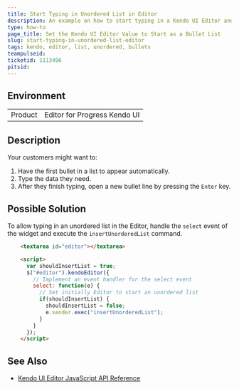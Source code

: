 ```yaml
---
title: Start Typing in Unordered List in Editor
description: An example on how to start typing in a Kendo UI Editor and automatically create <ul> and <li> elements.
type: how-to
page_title: Set the Kendo UI Editor Value to Start as a Bullet List
slug: start-typing-in-unordered-list-editor
tags: kendo, editor, list, unordered, bullets
teampulseid:
ticketid: 1113496
pitsid:
---
```


## Environment

<table>
 <tr>
  <td>Product</td>
  <td>Editor for Progress Kendo UI</td>
 </tr>
</table>

## Description

Your customers might want to:

1. Have the first bullet in a list to appear automatically.
1. Type the data they need.
1. After they finish typing, open a new bullet line by pressing the `Enter` key.

## Possible Solution

To allow typing in an unordered list in the Editor, handle the `select` event of the widget and execute the `insertUnorderedList` command.

````html
	<textarea id="editor"></textarea>

	<script>
	  var shouldInsertList = true;
	  $("#editor").kendoEditor({
	    // Implement an event handler for the select event
		select: function(e) {
		  // Set initially Editor to start an unordered list
		  if(shouldInsertList) {
			shouldInsertList = false;
			e.sender.exec("insertUnorderedList");
		  }
		}
	  });
	</script>
````

## See Also

* [Kendo UI Editor JavaScript API Reference](http://docs.telerik.com/kendo-ui/api/javascript/ui/editor)
